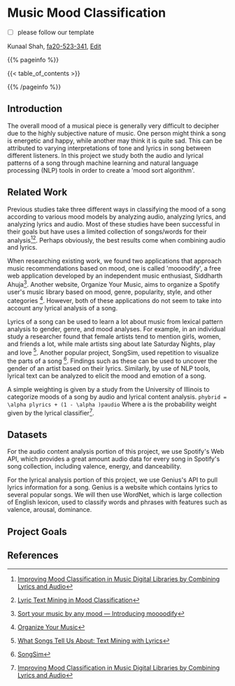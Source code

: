 # Music Mood Classification

- [ ] please follow our template

Kunaal Shah, [fa20-523-341](https://github.com/cybertraining-dsc/fa20-523-312/), [Edit](https://github.com/cybertraining-dsc/fa20-523-341/blob/master/project/project.md)

{{% pageinfo %}}

{{< table_of_contents >}}

{{% /pageinfo %}}

## Introduction
The overall mood of a musical piece is generally very difficult to decipher due to the highly subjective nature of music. One person might think a song is energetic and happy, while another may think it is quite sad. This can be attributed to varying interpretations of tone and lyrics in song between different listeners. In this project we study both the audio and lyrical patterns of a song through machine learning and natural language processing (NLP) tools in order to create a 'mood sort algorithm'.

## Related Work
Previous studies take three different ways in classifying the mood of a song according to various mood models by analyzing audio, analyzing lyrics, and analyzing lyrics and audio. Most of these studies have been successful in their goals but have uses a limited collection of songs/words for their analysis[^1][^2]. Perhaps obviously, the best results come when combining audio and lyrics.

When researching existing work, we found two applications that approach music recommendations based on mood, one is called 'moooodify', a free web application developed by an independent music enthusiast, Siddharth Ahuja[^4]. Another website, Organize Your Music, aims to organize a Spotify user's music library based on mood, genre, popularity, style, and other categories [^6]. However, both of these applications do not seem to take into account any lyrical analysis of a song.

Lyrics of a song can be used to learn a lot about music from lexical pattern analysis to gender, genre, and mood analyses. For example, in an individual study a researcher found that female artists tend to mention girls, women, and friends a lot, while male artists sing about late Saturday Nights, play and love [^3]. Another popular project, SongSim, used repetition to visualize the parts of a song [^5]. Findings such as these can be used to uncover the gender of an artist based on their lyrics. Similarly, by use of NLP tools, lyrical text can be analyzed to elicit the mood and emotion of a song.

A simple weighting is given by a study from the University of Illinois to categorize moods of a song by audio and lyrical content analysis.
```phybrid = \alpha plyrics + (1 - \alpha )paudio```
Where a is the probability weight given by the lyrical classifier[^1].


## Datasets
For the audio content analysis portion of this project, we use Spotify's Web API, which provides a great amount audio data for every song in Spotify's song collection, including valence, energy, and danceability.

For the lyrical analysis portion of this project, we use Genius's API to pull lyrics information for a song. Genius is a website which contains lyrics to several popular songs. We will then use WordNet, which is large collection of English lexicon, used to classify words and phrases with features such as valence, arousal, dominance.


## Project Goals


## References
[^1]: [Improving Mood Classification in Music Digital Libraries by Combining Lyrics and Audio](https://dl.acm.org/doi/10.1145/1816123.1816146)

[^2]: [Lyric Text Mining in Mood Classification](https://www.researchgate.net/publication/220723046_Lyric_Text_Mining_in_Music_Mood_Classification)

[^3]: [What Songs Tell Us About: Text Mining with Lyrics](https://towardsdatascience.com/what-songs-tell-us-about-text-mining-with-lyrics-ca80f98b3829)

[^4]: [Sort your music by any mood — Introducing moooodify](https://blog.usejournal.com/sort-your-music-by-any-mood-introducing-moooodify-41749e80faab)

[^5]: [SongSim](https://colinmorris.github.io/SongSim/#/)

[^6]: [Organize Your Music](http://organizeyourmusic.playlistmachinery.com/)
